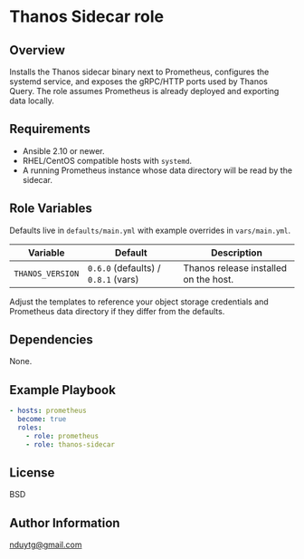 # Thanos Sidecar role

## Overview
Installs the Thanos sidecar binary next to Prometheus, configures the systemd
service, and exposes the gRPC/HTTP ports used by Thanos Query. The role assumes
Prometheus is already deployed and exporting data locally.

## Requirements
- Ansible 2.10 or newer.
- RHEL/CentOS compatible hosts with `systemd`.
- A running Prometheus instance whose data directory will be read by the sidecar.

## Role Variables
Defaults live in `defaults/main.yml` with example overrides in `vars/main.yml`.

| Variable | Default | Description |
| --- | --- | --- |
| `THANOS_VERSION` | `0.6.0` (defaults) / `0.8.1` (vars) | Thanos release installed on the host. |

Adjust the templates to reference your object storage credentials and Prometheus
data directory if they differ from the defaults.

## Dependencies
None.

## Example Playbook
```yaml
- hosts: prometheus
  become: true
  roles:
    - role: prometheus
    - role: thanos-sidecar
```

## License
BSD

## Author Information
nduytg@gmail.com
